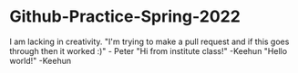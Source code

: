 # Github-Practice-Spring-2022

I am lacking in creativity.
"I'm trying to make a pull request and if this goes through then it worked :)" - Peter
"Hi from institute class!" -Keehun
"Hello world!" -Keehun